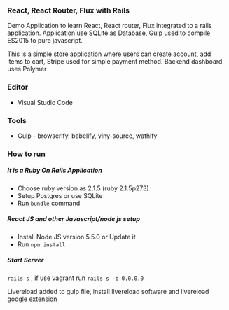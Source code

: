 ### React, React Router, Flux with Rails
Demo Application to learn React, React router, Flux integrated to a rails application. Application use
SQLite as Database, Gulp used to compile ES2015 to pure javascript.

This is a simple store application where users can create account, add items to cart, Stripe used for
simple payment method. Backend dashboard uses Polymer

### Editor 
- Visual Studio Code 

### Tools
- Gulp - browserify, babelify, viny-source, wathify 

### How to run 

##### It is a Ruby On Rails Application
- Choose ruby version as 2.1.5 (ruby 2.1.5p273)
- Setup Postgres or use SQLite 
- Run `bundle` command 

##### React JS and other Javascript/node js setup 
- Install Node JS version 5.5.0 or Update it 
- Run  `npm install` 

##### Start Server

`rails s` , if use vagrant run `rails s -b 0.0.0.0`

Livereload added to gulp file, install livereload software and livereload google extension 

 
 
